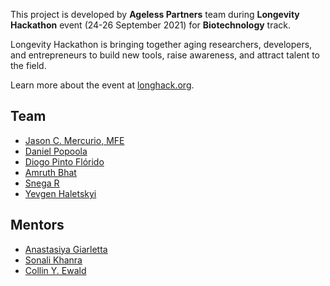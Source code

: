 This project is developed by **Ageless Partners** team during **Longevity Hackathon** event (24-26 September 2021) for **Biotechnology** track.

Longevity Hackathon is bringing together aging researchers, developers, and entrepreneurs to build new tools, 
raise awareness, and attract talent to the field.

Learn more about the event at [longhack.org](https://longhack.org/).

## Team

  * [Jason C. Mercurio, MFE](https://www.linkedin.com/in/jasonmercurio/)
  * [Daniel Popoola](https://www.linkedin.com/in/daniel-popoola-984233140/)
  * [Diogo Pinto Flórido](https://www.linkedin.com/in/diogopintof/)
  * [Amruth Bhat](https://www.linkedin.com/in/amruth-bhat/)
  * [Snega R](https://www.linkedin.com/in/snega-r-2809a11a9/)
  * [Yevgen Haletskyi](https://www.linkedin.com/in/xzenon/)

## Mentors

  * [Anastasiya Giarletta](https://www.linkedin.com/in/anastasiyakgiarletta/)
  * [Sonali Khanra](https://www.linkedin.com/in/dr-sonali-khanra/)
  * [Collin Y. Ewald](https://www.linkedin.com/in/collin-ewald-b014a019/)
